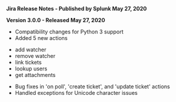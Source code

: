 **Jira Release Notes - Published by Splunk May 27, 2020**


**Version 3.0.0 - Released May 27, 2020**

* Compatibility changes for Python 3 support
* Added 5 new actions
+ add watcher
+ remove watcher
+ link tickets
+ lookup users
+ get attachments
* Bug fixes in 'on poll', 'create ticket', and 'update ticket' actions
* Handled exceptions for Unicode character issues
